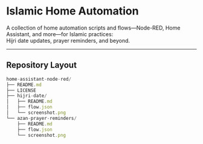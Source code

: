 # Islamic Home Automation

A collection of home automation scripts and flows—Node-RED, Home Assistant, and more—for Islamic practices:  
Hijri date updates, prayer reminders, and beyond.

---

## Repository Layout
```js
home-assistant-node-red/
├── README.md
├── LICENSE
├── hijri-date/
│   ├── README.md
│   ├── flow.json
│   └── screenshot.png
└── azan-prayer-reminders/
    ├── README.md
    ├── flow.json
    └── screenshot.png
```
